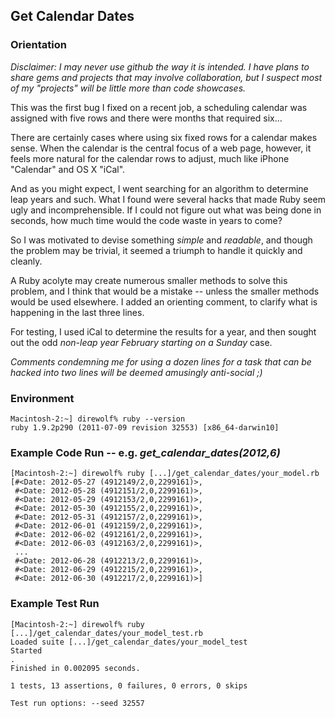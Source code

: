 ## Get Calendar Dates
### Orientation

*Disclaimer: I may never use github the way it is intended. I have plans to share gems and projects that may involve collaboration, but I suspect most of my "projects" will be little more than code showcases.*

This was the first bug I fixed on a recent job, a scheduling calendar was assigned with five rows and there were months that required six...

There are certainly cases where using six fixed rows for a calendar makes sense. When the calendar is the central focus of a web page, however, it feels more natural for the calendar rows to adjust, much like iPhone "Calendar" and OS X "iCal".

And as you might expect, I went searching for an algorithm to determine leap years and such. What I found were several hacks that made Ruby seem ugly and incomprehensible. If I could not figure out what was being done in seconds, how much time would the code waste in years to come?

So I was motivated to devise something *simple* and *readable*, and though the problem may be trivial, it seemed a triumph to handle it quickly and cleanly.

A Ruby acolyte may create numerous smaller methods to solve this problem, and I think that would be a mistake -- unless the smaller methods would be used elsewhere. I added an orienting comment, to clarify what is happening in the last three lines.

For testing, I used iCal to determine the results for a year, and then sought out the odd *non-leap year February starting on a Sunday* case.

*Comments condemning me for using a dozen lines for a task that can be hacked into two lines will be deemed amusingly anti-social ;)*


### Environment
    Macintosh-2:~] direwolf% ruby --version
    ruby 1.9.2p290 (2011-07-09 revision 32553) [x86_64-darwin10]


### Example Code Run -- e.g. *get_calendar_dates(2012,6)*
    [Macintosh-2:~] direwolf% ruby [...]/get_calendar_dates/your_model.rb 
    [#<Date: 2012-05-27 (4912149/2,0,2299161)>,
     #<Date: 2012-05-28 (4912151/2,0,2299161)>,
     #<Date: 2012-05-29 (4912153/2,0,2299161)>,
     #<Date: 2012-05-30 (4912155/2,0,2299161)>,
     #<Date: 2012-05-31 (4912157/2,0,2299161)>,
     #<Date: 2012-06-01 (4912159/2,0,2299161)>,
     #<Date: 2012-06-02 (4912161/2,0,2299161)>,
     #<Date: 2012-06-03 (4912163/2,0,2299161)>,
     ...
     #<Date: 2012-06-28 (4912213/2,0,2299161)>,
     #<Date: 2012-06-29 (4912215/2,0,2299161)>,
     #<Date: 2012-06-30 (4912217/2,0,2299161)>]


### Example Test Run
    [Macintosh-2:~] direwolf% ruby [...]/get_calendar_dates/your_model_test.rb
    Loaded suite [...]/get_calendar_dates/your_model_test
    Started
    .
    Finished in 0.002095 seconds.
    
    1 tests, 13 assertions, 0 failures, 0 errors, 0 skips
    
    Test run options: --seed 32557
